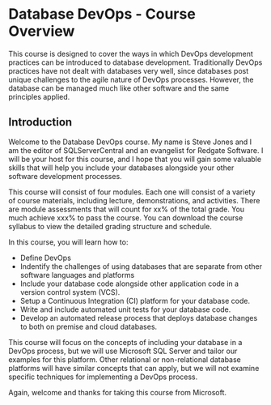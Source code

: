 # Database DevOps - Course Overview

This course is designed to cover the ways in which DevOps development practices can be introduced to database development. Traditionally DevOps practices have not dealt with databases very well, since databases post unique challenges to the agile nature of DevOps processes. However, the database can be managed much like other software and the same principles applied.

## Introduction

Welcome to the Database DevOps course. My name is Steve Jones and I am the editor of SQLServerCentral and an evangelist for Redgate Software. I will be your host for this course, and I hope that you will gain some valuable skills that will help you include your databases alongside your other software development processes.

This course will consist of four modules. Each one will consist of a variety of course materials, including lecture, demonstrations, and activities. There are module assessments that will count for xx% of the total grade. You much achieve xxx% to pass the course. You can download the course syllabus to view the detailed grading structure and schedule.

In this course, you will learn how to:
- Define DevOps
- Indentify the challenges of using databases that are separate from other software languages and platforms
- Include your database code alongside other application code in a version control system (VCS).
- Setup a Continuous Integration (CI) platform for your database code.
- Write and include automated unit tests for your database code.
- Develop an automated release process that deploys database changes to both on premise and cloud databases.

This course will focus on the concepts of including your database in a DevOps process, but we will use Microsoft SQL Server and tailor our examples for this platform. Other relational or non-relational database platforms will have similar concepts that can apply, but we will not examine specific techniques for implementing a DevOps process.

Again, welcome and thanks for taking this course from Microsoft.
